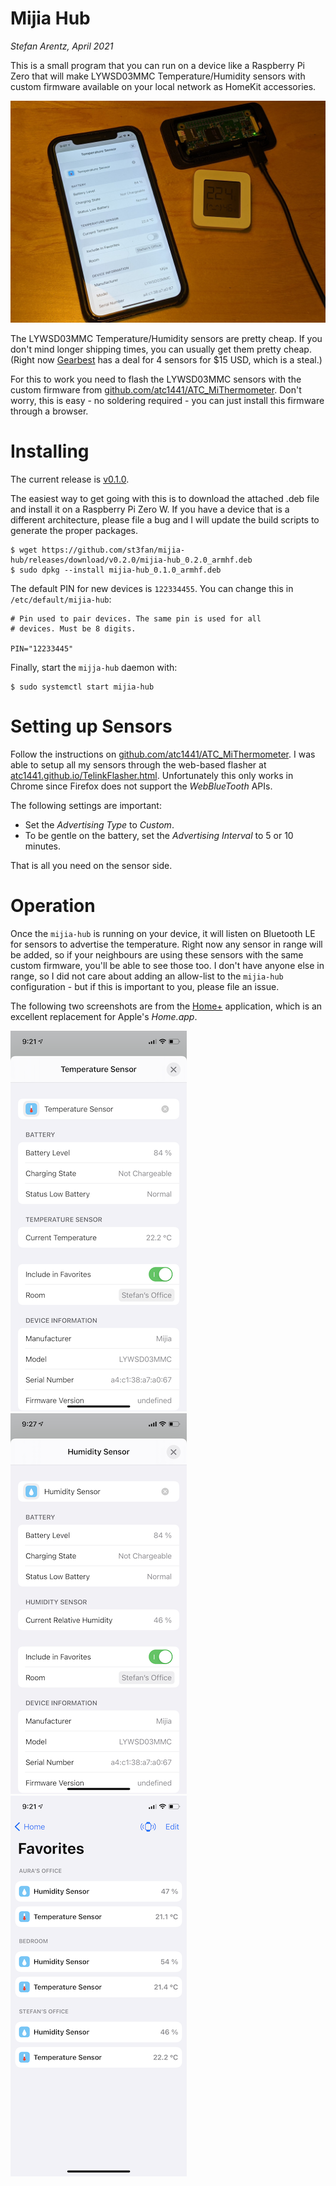 # Mijia Hub
_Stefan Arentz, April 2021_

This is a small program that you can run on a device like a Raspberry Pi Zero that will make LYWSD03MMC Temperature/Humidity sensors with custom firmware available on your local network as HomeKit accessories.

![iPhone, Pi Zero and Mijia Sensor](devices.jpg)

The LYWSD03MMC Temperature/Humidity sensors are pretty cheap. If you don't mind longer shipping times, you can usually get them pretty cheap. (Right now [Gearbest](https://www.gearbest.com/thermometers/pp_3007525396195461.html?wid=2000001&lkid=80900118) has a deal for 4 sensors for $15 USD, which is a steal.)

For this to work you need to flash the LYWSD03MMC sensors with the custom firmware from [github.com/atc1441/ATC_MiThermometer](https://github.com/atc1441/ATC_MiThermometer). Don't worry, this is easy - no soldering required - you can just install this firmware through a browser.

# Installing

The current release is [v0.1.0](https://github.com/st3fan/mijia-hub/releases/tag/v0.1.0).

The easiest way to get going with this is to download the attached .deb file and install it on a Raspberry Pi Zero W. If you have a device that is a different architecture, please file a bug and I will update the build scripts to generate the proper packages.

```
$ wget https://github.com/st3fan/mijia-hub/releases/download/v0.2.0/mijia-hub_0.2.0_armhf.deb
$ sudo dpkg --install mijia-hub_0.1.0_armhf.deb
```

The default PIN for new devices is `122334455`. You can change this in `/etc/default/mijia-hub`:

```
# Pin used to pair devices. The same pin is used for all
# devices. Must be 8 digits.

PIN="12233445"
```

Finally, start the `mijja-hub` daemon with:

```
$ sudo systemctl start mijia-hub
```

# Setting up Sensors

Follow the instructions on [github.com/atc1441/ATC_MiThermometer](https://github.com/atc1441/ATC_MiThermometer). I was able to setup all my sensors through the web-based flasher at [atc1441.github.io/TelinkFlasher.html](https://atc1441.github.io/TelinkFlasher.html). Unfortunately this only works in Chrome since Firefox does not support the _WebBlueTooth_ APIs.

The following settings are important:

 * Set the _Advertising Type_ to _Custom_.
 * To be gentle on the battery, set the _Advertising Interval_ to 5 or 10 minutes.

That is all you need on the sensor side.

# Operation

Once the `mijia-hub` is running on your device, it will listen on Bluetooth LE for sensors to advertise the temperature. Right now any sensor in range will be added, so if your neighbours are using these sensors with the same custom firmware, you'll be able to see those too. I don't have anyone else in range, so I did not care about adding an allow-list to the `mijia-hub` configuration - but if this is important to you, please file an issue.

The following two screenshots are from the [Home+](https://hochgatterer.me/home/) application, which is an excellent replacement for Apple's _Home.app_.

![Temperature](temperature.png) ![Humidity](humidity.png) ![Favorites](favorites.png)
